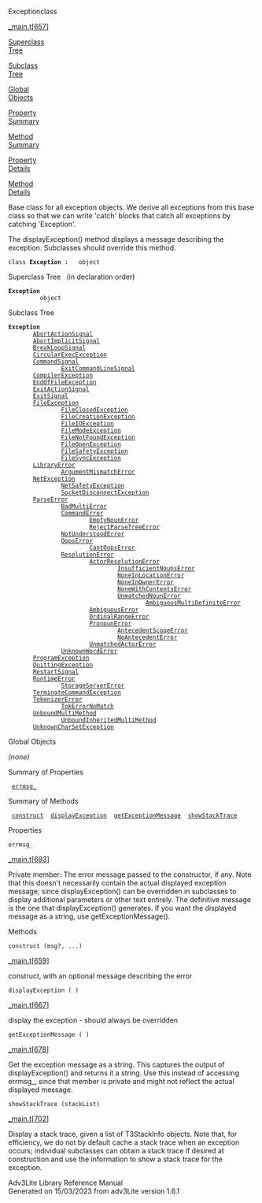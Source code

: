<span class="title">Exception</span><span class="type">class</span>

[\_main.t](../file/_main.t.html)\[[657](../source/_main.t.html#657)\]

[Superclass  
Tree](#_SuperClassTree_)

[Subclass  
Tree](#_SubClassTree_)

[Global  
Objects](#_ObjectSummary_)

[Property  
Summary](#_PropSummary_)

[Method  
Summary](#_MethodSummary_)

[Property  
Details](#_Properties_)

[Method  
Details](#_Methods_)

<div class="fdesc">

Base class for all exception objects. We derive all exceptions from this
base class so that we can write 'catch' blocks that catch all exceptions
by catching 'Exception'.

The displayException() method displays a message describing the
exception. Subclasses should override this method.

`class `**`Exception`**` :   object`

</div>

<span id="_SuperClassTree_"></span>

<div class="mjhd">

<span class="hdln">Superclass Tree</span>   (in declaration order)

</div>

**`Exception`**  
`         object`  
<span id="_SubClassTree_"></span>

<div class="mjhd">

<span class="hdln">Subclass Tree</span>  

</div>

**`Exception`**  
`         `[`AbortActionSignal`](../object/AbortActionSignal.html)  
`         `[`AbortImplicitSignal`](../object/AbortImplicitSignal.html)  
`         `[`BreakLoopSignal`](../object/BreakLoopSignal.html)  
`         `[`CircularExecException`](../object/CircularExecException.html)  
`         `[`CommandSignal`](../object/CommandSignal.html)  
`                 `[`ExitCommandLineSignal`](../object/ExitCommandLineSignal.html)  
`         `[`CompilerException`](../object/CompilerException.html)  
`         `[`EndOfFileException`](../object/EndOfFileException.html)  
`         `[`ExitActionSignal`](../object/ExitActionSignal.html)  
`         `[`ExitSignal`](../object/ExitSignal.html)  
`         `[`FileException`](../object/FileException.html)  
`                 `[`FileClosedException`](../object/FileClosedException.html)  
`                 `[`FileCreationException`](../object/FileCreationException.html)  
`                 `[`FileIOException`](../object/FileIOException.html)  
`                 `[`FileModeException`](../object/FileModeException.html)  
`                 `[`FileNotFoundException`](../object/FileNotFoundException.html)  
`                 `[`FileOpenException`](../object/FileOpenException.html)  
`                 `[`FileSafetyException`](../object/FileSafetyException.html)  
`                 `[`FileSyncException`](../object/FileSyncException.html)  
`         `[`LibraryError`](../object/LibraryError.html)  
`                 `[`ArgumentMismatchError`](../object/ArgumentMismatchError.html)  
`         `[`NetException`](../object/NetException.html)  
`                 `[`NetSafetyException`](../object/NetSafetyException.html)  
`                 `[`SocketDisconnectException`](../object/SocketDisconnectException.html)  
`         `[`ParseError`](../object/ParseError.html)  
`                 `[`BadMultiError`](../object/BadMultiError.html)  
`                 `[`CommandError`](../object/CommandError.html)  
`                         `[`EmptyNounError`](../object/EmptyNounError.html)  
`                         `[`RejectParseTreeError`](../object/RejectParseTreeError.html)  
`                 `[`NotUnderstoodError`](../object/NotUnderstoodError.html)  
`                 `[`OopsError`](../object/OopsError.html)  
`                         `[`CantOopsError`](../object/CantOopsError.html)  
`                 `[`ResolutionError`](../object/ResolutionError.html)  
`                         `[`ActorResolutionError`](../object/ActorResolutionError.html)  
`                                 `[`InsufficientNounsError`](../object/InsufficientNounsError.html)  
`                                 `[`NoneInLocationError`](../object/NoneInLocationError.html)  
`                                 `[`NoneInOwnerError`](../object/NoneInOwnerError.html)  
`                                 `[`NoneWithContentsError`](../object/NoneWithContentsError.html)  
`                                 `[`UnmatchedNounError`](../object/UnmatchedNounError.html)  
`                                         `[`AmbiguousMultiDefiniteError`](../object/AmbiguousMultiDefiniteError.html)  
`                         `[`AmbiguousError`](../object/AmbiguousError.html)  
`                         `[`OrdinalRangeError`](../object/OrdinalRangeError.html)  
`                         `[`PronounError`](../object/PronounError.html)  
`                                 `[`AntecedentScopeError`](../object/AntecedentScopeError.html)  
`                                 `[`NoAntecedentError`](../object/NoAntecedentError.html)  
`                         `[`UnmatchedActorError`](../object/UnmatchedActorError.html)  
`                 `[`UnknownWordError`](../object/UnknownWordError.html)  
`         `[`ProgramException`](../object/ProgramException.html)  
`         `[`QuittingException`](../object/QuittingException.html)  
`         `[`RestartSignal`](../object/RestartSignal.html)  
`         `[`RuntimeError`](../object/RuntimeError.html)  
`                 `[`StorageServerError`](../object/StorageServerError.html)  
`         `[`TerminateCommandException`](../object/TerminateCommandException.html)  
`         `[`TokenizerError`](../object/TokenizerError.html)  
`                 `[`TokErrorNoMatch`](../object/TokErrorNoMatch.html)  
`         `[`UnboundMultiMethod`](../object/UnboundMultiMethod.html)  
`                 `[`UnboundInheritedMultiMethod`](../object/UnboundInheritedMultiMethod.html)  
`         `[`UnknownCharSetException`](../object/UnknownCharSetException.html)  
<span id="_ObjectSummary_"></span>

<div class="mjhd">

<span class="hdln">Global Objects</span>  

</div>

*(none)* <span id="_PropSummary_"></span>

<div class="mjhd">

<span class="hdln">Summary of Properties</span>  

</div>

` `[`errmsg_`](#errmsg_)`  `

<span id="_MethodSummary_"></span>

<div class="mjhd">

<span class="hdln">Summary of Methods</span>  

</div>

` `[`construct`](#construct)`  `[`displayException`](#displayException)`  `[`getExceptionMessage`](#getExceptionMessage)`  `[`showStackTrace`](#showStackTrace)`  `

<span id="_Properties_"></span>

<div class="mjhd">

<span class="hdln">Properties</span>  

</div>

<span id="errmsg_"></span>

`errmsg_`

[\_main.t](../file/_main.t.html)\[[693](../source/_main.t.html#693)\]

<div class="desc">

Private member: The error message passed to the constructor, if any.
Note that this doesn't necessarily contain the actual displayed
exception message, since displayException() can be overridden in
subclasses to display additional parameters or other text entirely. The
definitive message is the one that displayException() generates. If you
want the displayed message as a string, use getExceptionMessage().

</div>

<span id="_Methods_"></span>

<div class="mjhd">

<span class="hdln">Methods</span>  

</div>

<span id="construct"></span>

`construct (msg?, ...)`

[\_main.t](../file/_main.t.html)\[[659](../source/_main.t.html#659)\]

<div class="desc">

construct, with an optional message describing the error

</div>

<span id="displayException"></span>

`displayException ( )`

[\_main.t](../file/_main.t.html)\[[667](../source/_main.t.html#667)\]

<div class="desc">

display the exception - should always be overridden

</div>

<span id="getExceptionMessage"></span>

`getExceptionMessage ( )`

[\_main.t](../file/_main.t.html)\[[678](../source/_main.t.html#678)\]

<div class="desc">

Get the exception message as a string. This captures the output of
displayException() and returns it a string. Use this instead of
accessing errmsg\_, since that member is private and might not reflect
the actual displayed message.

</div>

<span id="showStackTrace"></span>

`showStackTrace (stackList)`

[\_main.t](../file/_main.t.html)\[[702](../source/_main.t.html#702)\]

<div class="desc">

Display a stack trace, given a list of T3StackInfo objects. Note that,
for efficiency, we do not by default cache a stack trace when an
exception occurs; individual subclasses can obtain a stack trace if
desired at construction and use the information to show a stack trace
for the exception.

</div>

<div class="ftr">

Adv3Lite Library Reference Manual  
Generated on 15/03/2023 from adv3Lite version 1.6.1

</div>
